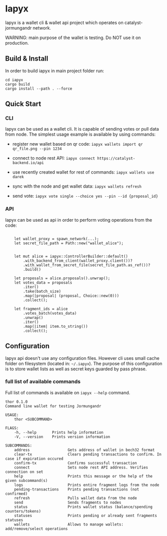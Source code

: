 # Iapyx

Iapyx is a wallet cli & wallet api project which operates on catalyst-jormungandr network.

WARNING: main purpose of the wallet is testing. Do NOT use it on production.

## Build & Install

In order to build iapyx in main project folder run:
```
cd iapyx
cargo build
cargo install --path . --force
```

## Quick Start

### CLI

Iapyx can be used as a wallet cli. It is capable of sending votes or pull data from node. The simplest usage example is available by using commands:


* register new wallet based on qr code:
`iapyx wallets import qr qr_file.png --pin 1234`

* connect to node rest API:
`iapyx connect https://catalyst-backend.io/api`

* use recently created wallet for rest of commands:
`iapyx wallets use darek`

* sync with the node and get wallet data:
`iapyx wallets refresh`

* send vote:
`iapyx vote single --choice yes --pin --id {proposal_id}`

### API

Iapyx can be used as api in order to perform voting operations from the code:

```

    let wallet_proxy = spawn_network(...);
    let secret_file_path = Path::new("wallet_alice");
   

    let mut alice = iapyx::ControllerBuilder::default()
        .with_backend_from_client(wallet_proxy.client())?
        .with_wallet_from_secret_file(secret_file_path.as_ref())?
        .build()

    let proposals = alice.proposals().unwrap();
    let votes_data = proposals
        .iter()
        .take(batch_size)
        .map(|proposal| (proposal, Choice::new(0)))
        .collect();

    let fragment_ids = alice
        .votes_batch(votes_data)
        .unwrap()
        .iter()
        .map(|item| item.to_string())
        .collect();
```

## Configuration

Iapyx api doesn't use any configuration files. However cli uses small cache folder on filesystem (located in: `~/.iapyx`).
The purpose of this configuration is to store wallet lists as well as secret keys guarded by pass phrase.

### full list of available commands

Full list of commands is available on `iapyx --help` command.

```
thor 0.1.0
Command line wallet for testing Jormungandr

USAGE:
    thor <SUBCOMMAND>

FLAGS:
    -h, --help       Prints help information
    -V, --version    Prints version information

SUBCOMMANDS:
    address                 Gets address of wallet in bech32 format
    clear-tx                Clears pending transactions to confirm. In case if expiration occured
    confirm-tx              Confirms successful transaction
    connect                 Sets node rest API address. Verifies connection on set
    help                    Prints this message or the help of the given subcommand(s)
    logs                    Prints entire fragment logs from the node
    pending-transactions    Prints pending transactions (not confirmed)
    refresh                 Pulls wallet data from the node
    send                    Sends fragments to nodes
    status                  Prints wallet status (balance/spending counters/tokens)
    statuses                Prints pending or already sent fragments statuses
    wallets                 Allows to manage wallets: add/remove/select operations
```
